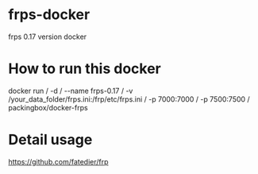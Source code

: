 # frps-docker
frps 0.17 version docker

# How to run this docker

docker run /
    -d /
    --name frps-0.17 /
    -v /your_data_folder/frps.ini:/frp/etc/frps.ini /
    -p 7000:7000 /
    -p 7500:7500 /
    packingbox/docker-frps
    
# Detail usage
https://github.com/fatedier/frp

